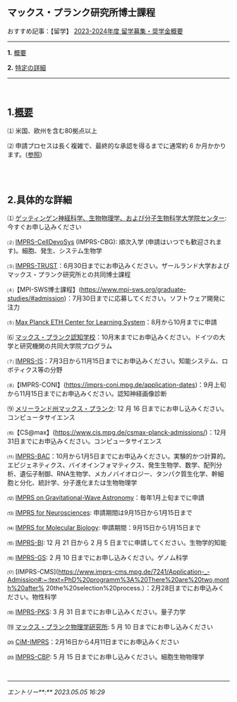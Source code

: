 ## **マックス・プランク研究所博士課程**

おすすめ記事：【留学】 [2023-2024年度 留学募集・奨学金概要](https://jb243.github.io/pages/7194)

---

**1.** [概要](#1-概要)

**2.** [特定の詳細](#2-特定の詳細)

---

<br>

## 1.[概要](https://en.wikipedia.org/wiki/List_of_Max_Planck_Institutes)

⑴ 米国、欧州を含む80拠点以上

⑵ 申請プロセスは長く複雑で、最終的な承認を得るまでに通常約 6 か月かかります。([参照](https://m.blog.naver.com/kgh401/222810801669))

<br>

<br>

## **2.具体的な詳細**

⑴ [ゲッティンゲン神経科学、生物物理学、および分子生物科学大学院センター](https://www.uni-goettingen.de/en/apply/497097.html): 今すぐお申し込みください

⑵ [IMPRS-CellDevoSys](http://www.imprs-celldevosys.de/join/phd-students/introduction/) (IMPRS-CBG): 順次入学 (申請はいつでも歓迎されます)。細胞、発生、システム生物学

⑶ [IMPRS-TRUST](https://www.imprs-trust.mpg.de/phd-application/)：6月30日までにお申込みください。ザールランド大学およびマックス・プランク研究所との共同博士課程

⑷【MPI-SWS博士課程】(https://www.mpi-sws.org/graduate-studies/#admission)：7月30日までに応募してください。ソフトウェア開発に注力

⑸ [Max Planck ETH Center for Learning System](https://learning-systems.org/apply)：8月から10月までに申請

⑹ [マックス・プランク認知学校](https://cognition.maxplanckschools.org/en/application)：10月末までにお申込みください。ドイツの大学と研究機関の共同大学院プログラム

⑺ [IMPRS-IS](https://imprs.is.mpg.de/application)：7月3日から11月15日までにお申込みください。知能システム、ロボティクス等の分野

⑻【IMPRS-CONI】(https://imprs-coni.mpg.de/application-dates)：9月上旬から11月15日までにお申込みください。認知神経画像診断

⑼ [メリーランド州マックス・プランク](https://www.cs.umd.edu/maryland-max-planck#apply): 12 月 16 日までにお申し込みください。コンピュータサイエンス

⑽【CS@max】(https://www.cis.mpg.de/csmax-planck-admissions/)：12月31日までにお申込みください。コンピュータサイエンス

⑾ [IMPRS-BAC](https://www.molgen.mpg.de/IMPRS/application)：10月から1月5日までにお申込みください。実験的かつ計算的。エピジェネティクス、バイオインフォマティクス、発生生物学、数学、配列分析、遺伝子制御、RNA生物学、メカノバイオロジー、タンパク質生化学、幹細胞と分化、統計学、分子進化または生物物理学

⑿ [IMPRS on Gravitational-Wave Astronomy](https://imprs-gw.aei.mpg.de/5346/application-process)：毎年1月上旬までに申請

⒀ [IMPRS for Neurosciences](https://www.uni-goettingen.de/en/665828.html): 申請期間は9月15日から1月15日まで

⒁ [IMPRS for Molecular Biology](https://www.uni-goettingen.de/en/663789.html): 申請期間：9月15日から1月15日まで

⒂ [IMPRS-BI](https://imprs-bi.mpg.de/51861/How-to-apply): 12 月 21 日から 2 月 5 日までに申請してください。生物学的知能

⒃ [IMPRS-GS](https://www.uni-goettingen.de/de/application/556704.html): 2 月 10 日までにお申し込みください。ゲノム科学

⒄ [IMPRS-CMS](https://www.imprs-cms.mpg.de/7241/Application-_-Admission#:~:text=PhD%20programm%3A%20There%20are%20two,month%20after% 20the%20selection%20process.）：2月28日までにお申込みください。物性科学

⒅ [IMPRS-PKS](https://www.imprs-pks.mpg.de/application/deadlines): 3 月 31 日までにお申し込みください。量子力学

⒆ [マックス・プランク物理学研究所](https://www.mpp.mpg.de/en/studying-and-working/imprs-phd-studies/for-imprs-applicants): 5 月 10 日までにお申し込みください

⒇ [CiM-IMPRS](https://www.uni-muenster.de/CiM-IMPRS/application/index.html)：2月16日から4月11日までにお申込みください

⒇ [IMPRS-CBP](https://imprs-cbp.mpg.de/call-for-applications): 5 月 15 日までにお申し込みください。細胞生物物理学

<br>

---

_エントリー**:** 2023.05.05 16:29_
